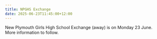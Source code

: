 ```yaml
---
title: NPGHS Exchange
date: 2025-06-23T11:45:00+12:00
---
```

New Plymouth Girls High School Exchange (away) is on Monday 23 June.  
More information to follow.
